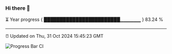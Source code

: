### Hi there 👋

⏳ Year progress { ████████████████████████▁▁▁▁▁▁ } 83.24 %

---

⏰ Updated on Thu, 31 Oct 2024 15:45:23 GMT

![Progress Bar CI](https://github.com/IshwaranRudhara/GIT-ACTION/workflows/Progress%20Bar%20CI/badge.svg)
